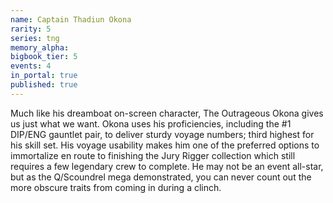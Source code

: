 ```yaml
---
name: Captain Thadiun Okona
rarity: 5
series: tng
memory_alpha:
bigbook_tier: 5
events: 4
in_portal: true
published: true
---
```


Much like his dreamboat on-screen character, The Outrageous Okona gives us just what we want. Okona uses his proficiencies, including the #1 DIP/ENG gauntlet pair, to deliver sturdy voyage numbers; third highest for his skill set. His voyage usability makes him one of the preferred options to immortalize en route to finishing the Jury Rigger collection which still requires a few legendary crew to complete. He may not be an event all-star, but as the Q/Scoundrel mega demonstrated, you can never count out the more obscure traits from coming in during a clinch.
